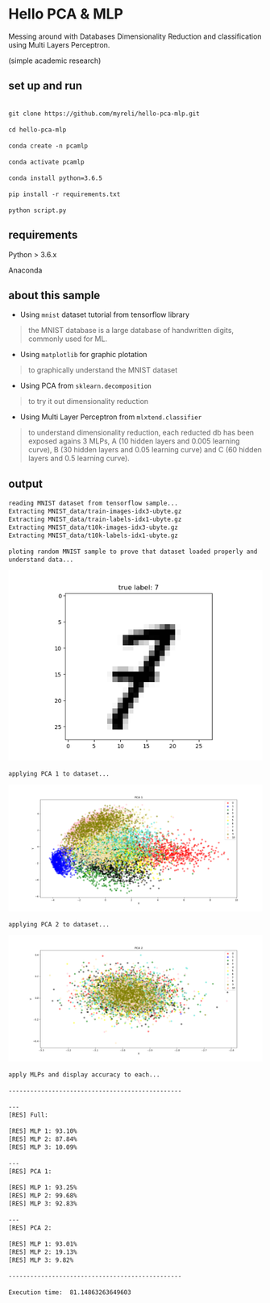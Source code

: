 # Hello PCA & MLP

Messing around with Databases Dimensionality Reduction and classification using Multi Layers Perceptron. 

(simple academic research)

## set up and run
```

git clone https://github.com/myreli/hello-pca-mlp.git

cd hello-pca-mlp

conda create -n pcamlp

conda activate pcamlp

conda install python=3.6.5

pip install -r requirements.txt

python script.py

```

## requirements

Python > 3.6.x

Anaconda 

## about this sample

- Using `mnist` dataset tutorial from tensorflow library
> the MNIST database is a large database of handwritten digits, commonly used for ML.
- Using `matplotlib` for graphic plotation
> to graphically understand the MNIST dataset
- Using PCA from `sklearn.decomposition`
> to try it out dimensionality reduction
- Using Multi Layer Perceptron from `mlxtend.classifier` 
> to understand dimensionality reduction, each reducted db has been exposed agains 3 MLPs, A (10 hidden layers and 0.005 learning curve), B (30 hidden layers and 0.05 learning curve) and C (60 hidden layers and 0.5 learning curve).

## output 

```
reading MNIST dataset from tensorflow sample...
Extracting MNIST_data/train-images-idx3-ubyte.gz
Extracting MNIST_data/train-labels-idx1-ubyte.gz
Extracting MNIST_data/t10k-images-idx3-ubyte.gz
Extracting MNIST_data/t10k-labels-idx1-ubyte.gz

ploting random MNIST sample to prove that dataset loaded properly and understand data...

```

![Random MNIST Sample](output/Figure_1.png)

```
applying PCA 1 to dataset...
```
![Random MNIST Sample](output/Figure_2.png)
```
applying PCA 2 to dataset...
```
![Random MNIST Sample](output/Figure_3.png)
```
apply MLPs and display accuracy to each...

------------------------------------------------

---
[RES] Full: 

[RES] MLP 1: 93.10%
[RES] MLP 2: 87.84%
[RES] MLP 3: 10.09%

---
[RES] PCA 1: 

[RES] MLP 1: 93.25%
[RES] MLP 2: 99.68%
[RES] MLP 3: 92.83%

---
[RES] PCA 2: 

[RES] MLP 1: 93.01%
[RES] MLP 2: 19.13%
[RES] MLP 3: 9.82%

------------------------------------------------

Execution time:  81.14863263649603

```